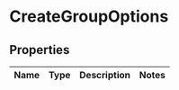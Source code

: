 # CreateGroupOptions
## Properties

Name | Type | Description | Notes
------------ | ------------- | ------------- | -------------


